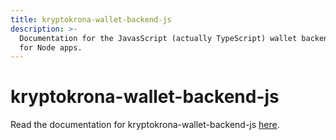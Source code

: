 ```yaml
---
title: kryptokrona-wallet-backend-js
description: >-
  Documentation for the JavasScript (actually TypeScript) wallet backend used
  for Node apps.
---
```


# kryptokrona-wallet-backend-js

Read the documentation for kryptokrona-wallet-backend-js [here](https://kryptokrona.github.io/kryptokrona-wallet-backend-js/docs/).
